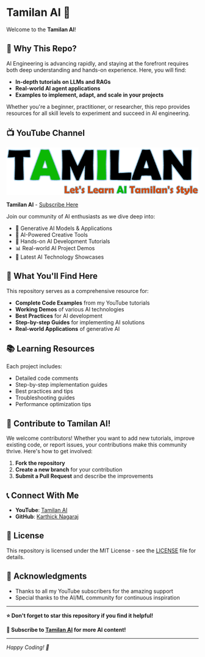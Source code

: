# Tamilan AI 🚀

Welcome to the **Tamilan AI**!

## 🌟 Why This Repo?

AI Engineering is advancing rapidly, and staying at the forefront requires both deep understanding and hands-on experience. Here, you will find:

- **In-depth tutorials on LLMs and RAGs**
- **Real-world AI agent applications** 
- **Examples to implement, adapt, and scale in your projects**

Whether you're a beginner, practitioner, or researcher, this repo provides resources for all skill levels to experiment and succeed in AI engineering.

## 📺 YouTube Channel

[![Tamilan AI Channel](https://raw.githubusercontent.com/karthick965938/Tamilan-AI/master/logo.png)](https://www.youtube.com/channel/UCQLbJH7MraL2Z74Kt2j2OVA)

**Tamilan AI** - [Subscribe Here](https://www.youtube.com/channel/UCQLbJH7MraL2Z74Kt2j2OVA)

Join our community of AI enthusiasts as we dive deep into:
- 🤖 Generative AI Models & Applications
- 🎨 AI-Powered Creative Tools  
- 🔧 Hands-on AI Development Tutorials
- 📊 Real-world AI Project Demos
- 🚀 Latest AI Technology Showcases


## 🎯 What You'll Find Here

This repository serves as a comprehensive resource for:
- **Complete Code Examples** from my YouTube tutorials
- **Working Demos** of various AI technologies
- **Best Practices** for AI development
- **Step-by-step Guides** for implementing AI solutions
- **Real-world Applications** of generative AI

## 📚 Learning Resources

Each project includes:
- Detailed code comments
- Step-by-step implementation guides
- Best practices and tips
- Troubleshooting guides
- Performance optimization tips

## 📢 Contribute to Tamilan AI!

We welcome contributors! Whether you want to add new tutorials, improve existing code, or report issues, your contributions make this community thrive. Here's how to get involved:

1. **Fork the repository**
2. **Create a new branch** for your contribution
3. **Submit a Pull Request** and describe the improvements

## 📞 Connect With Me

- **YouTube**: [Tamilan AI](https://www.youtube.com/channel/UCQLbJH7MraL2Z74Kt2j2OVA)
- **GitHub**: [Karthick Nagaraj](https://github.com/karthick965938)

## 📝 License

This repository is licensed under the MIT License - see the [LICENSE](LICENSE) file for details.

## 🙏 Acknowledgments

- Thanks to all my YouTube subscribers for the amazing support
- Special thanks to the AI/ML community for continuous inspiration

---

**⭐ Don't forget to star this repository if you find it helpful!**

**🔔 Subscribe to [Tamilan AI](https://www.youtube.com/channel/UCQLbJH7MraL2Z74Kt2j2OVA) for more AI content!**

---

*Happy Coding! 🎉* 
